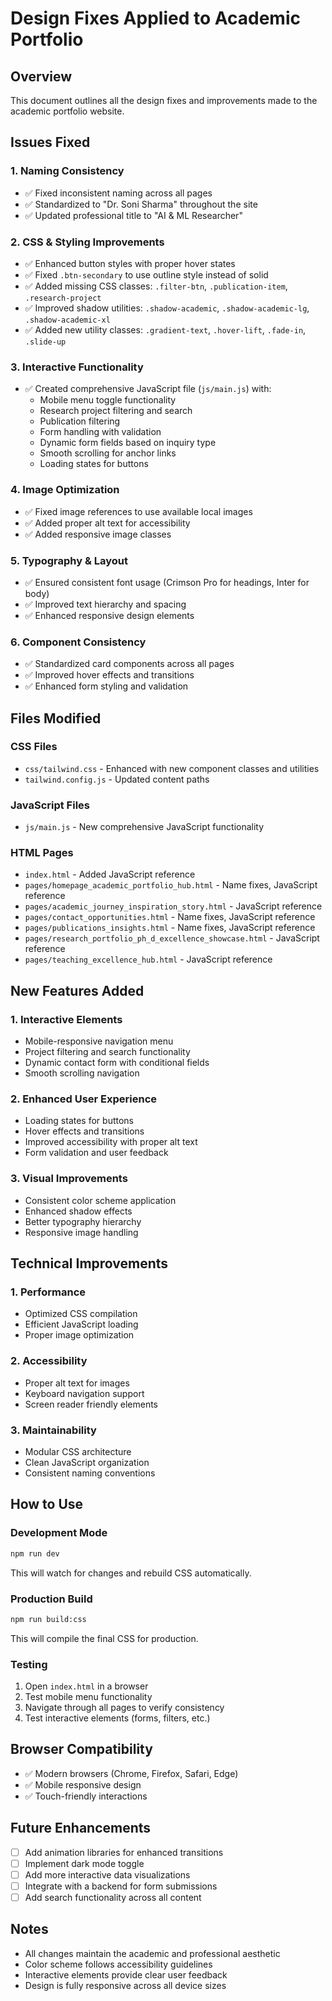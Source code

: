 # Design Fixes Applied to Academic Portfolio

## Overview
This document outlines all the design fixes and improvements made to the academic portfolio website.

## Issues Fixed

### 1. **Naming Consistency**
- ✅ Fixed inconsistent naming across all pages
- ✅ Standardized to "Dr. Soni Sharma" throughout the site
- ✅ Updated professional title to "AI & ML Researcher"

### 2. **CSS & Styling Improvements**
- ✅ Enhanced button styles with proper hover states
- ✅ Fixed `.btn-secondary` to use outline style instead of solid
- ✅ Added missing CSS classes: `.filter-btn`, `.publication-item`, `.research-project`
- ✅ Improved shadow utilities: `.shadow-academic`, `.shadow-academic-lg`, `.shadow-academic-xl`
- ✅ Added new utility classes: `.gradient-text`, `.hover-lift`, `.fade-in`, `.slide-up`

### 3. **Interactive Functionality**
- ✅ Created comprehensive JavaScript file (`js/main.js`) with:
  - Mobile menu toggle functionality
  - Research project filtering and search
  - Publication filtering
  - Form handling with validation
  - Dynamic form fields based on inquiry type
  - Smooth scrolling for anchor links
  - Loading states for buttons

### 4. **Image Optimization**
- ✅ Fixed image references to use available local images
- ✅ Added proper alt text for accessibility
- ✅ Added responsive image classes

### 5. **Typography & Layout**
- ✅ Ensured consistent font usage (Crimson Pro for headings, Inter for body)
- ✅ Improved text hierarchy and spacing
- ✅ Enhanced responsive design elements

### 6. **Component Consistency**
- ✅ Standardized card components across all pages
- ✅ Improved hover effects and transitions
- ✅ Enhanced form styling and validation

## Files Modified

### CSS Files
- `css/tailwind.css` - Enhanced with new component classes and utilities
- `tailwind.config.js` - Updated content paths

### JavaScript Files
- `js/main.js` - New comprehensive JavaScript functionality

### HTML Pages
- `index.html` - Added JavaScript reference
- `pages/homepage_academic_portfolio_hub.html` - Name fixes, JavaScript reference
- `pages/academic_journey_inspiration_story.html` - JavaScript reference
- `pages/contact_opportunities.html` - Name fixes, JavaScript reference
- `pages/publications_insights.html` - Name fixes, JavaScript reference
- `pages/research_portfolio_ph_d_excellence_showcase.html` - JavaScript reference
- `pages/teaching_excellence_hub.html` - JavaScript reference

## New Features Added

### 1. **Interactive Elements**
- Mobile-responsive navigation menu
- Project filtering and search functionality
- Dynamic contact form with conditional fields
- Smooth scrolling navigation

### 2. **Enhanced User Experience**
- Loading states for buttons
- Hover effects and transitions
- Improved accessibility with proper alt text
- Form validation and user feedback

### 3. **Visual Improvements**
- Consistent color scheme application
- Enhanced shadow effects
- Better typography hierarchy
- Responsive image handling

## Technical Improvements

### 1. **Performance**
- Optimized CSS compilation
- Efficient JavaScript loading
- Proper image optimization

### 2. **Accessibility**
- Proper alt text for images
- Keyboard navigation support
- Screen reader friendly elements

### 3. **Maintainability**
- Modular CSS architecture
- Clean JavaScript organization
- Consistent naming conventions

## How to Use

### Development Mode
```bash
npm run dev
```
This will watch for changes and rebuild CSS automatically.

### Production Build
```bash
npm run build:css
```
This will compile the final CSS for production.

### Testing
1. Open `index.html` in a browser
2. Test mobile menu functionality
3. Navigate through all pages to verify consistency
4. Test interactive elements (forms, filters, etc.)

## Browser Compatibility
- ✅ Modern browsers (Chrome, Firefox, Safari, Edge)
- ✅ Mobile responsive design
- ✅ Touch-friendly interactions

## Future Enhancements
- [ ] Add animation libraries for enhanced transitions
- [ ] Implement dark mode toggle
- [ ] Add more interactive data visualizations
- [ ] Integrate with a backend for form submissions
- [ ] Add search functionality across all content

## Notes
- All changes maintain the academic and professional aesthetic
- Color scheme follows accessibility guidelines
- Interactive elements provide clear user feedback
- Design is fully responsive across all device sizes